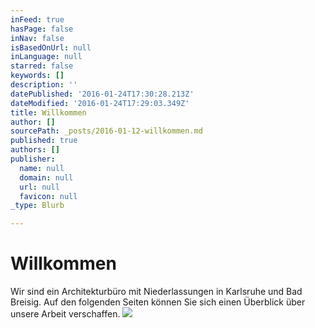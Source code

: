 ```yaml
---
inFeed: true
hasPage: false
inNav: false
isBasedOnUrl: null
inLanguage: null
starred: false
keywords: []
description: ''
datePublished: '2016-01-24T17:30:28.213Z'
dateModified: '2016-01-24T17:29:03.349Z'
title: Willkommen
author: []
sourcePath: _posts/2016-01-12-willkommen.md
published: true
authors: []
publisher:
  name: null
  domain: null
  url: null
  favicon: null
_type: Blurb

---
```

# Willkommen

Wir sind ein Architekturbüro mit Niederlassungen in Karlsruhe und Bad Breisig. Auf den folgenden Seiten können Sie sich einen Überblick über unsere Arbeit verschaffen.
![](https://the-grid-user-content.s3-us-west-2.amazonaws.com/5e55715a-74c0-4116-8c94-2e435cc2efa3.jpg)